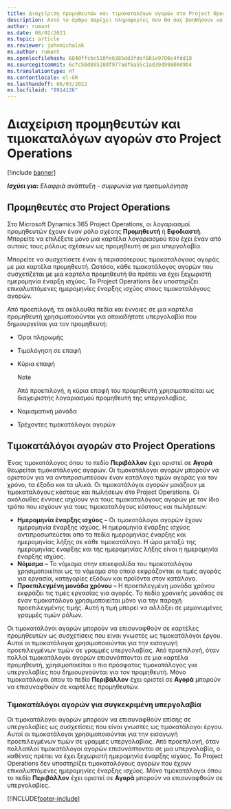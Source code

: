 ```yaml
---
title: Διαχείριση προμηθευτών και τιμοκαταλόγων αγορών στο Project Operations
description: Αυτό το άρθρο παρέχει πληροφορίες που θα σας βοηθήσουν να δημιουργήσετε και να διατηρήσετε δεδομένα προμηθευτών και τιμοκαταλόγους αγοράς για υπεργολαβία.
author: rumant
ms.date: 08/02/2021
ms.topic: article
ms.reviewer: johnmichalak
ms.author: rumant
ms.openlocfilehash: 6840ffcbc510fe6385dd3fdaf881e9700c4fdd18
ms.sourcegitcommit: 6cfc50d89528df977a8f6a55c1ad39d99800d9b4
ms.translationtype: HT
ms.contentlocale: el-GR
ms.lasthandoff: 06/03/2022
ms.locfileid: "8914126"
---
```

# <a name="vendor-and-purchase-price-list-management-in-project-operations"></a>Διαχείριση προμηθευτών και τιμοκαταλόγων αγορών στο Project Operations

[!include [banner](../../includes/dataverse-preview.md)]

_**Ισχύει για:** Ελαφριά ανάπτυξη - συμφωνία για προτιμολόγηση_

## <a name="vendors-in-project-operations"></a>Προμηθευτές στο Project Operations

Στο Microsoft Dynamics 365 Project Operations, οι λογαριασμοί προμηθευτών έχουν έναν ρόλο σχέσης **Προμηθευτή** ή **Εφοδιαστή**. Μπορείτε να επιλέξετε μόνο μια καρτέλα λογαριασμού που έχει έναν από αυτούς τους ρόλους σχέσεων ως προμηθευτή σε μια υπεργολαβία.

Μπορείτε να συσχετίσετε έναν ή περισσότερους τιμοκαταλόγους αγοράς με μια καρτέλα προμηθευτή. Ωστόσο, κάθε τιμοκατάλογος αγορών που συσχετίζεται με μια καρτέλα προμηθευτή θα πρέπει να έχει ξεχωριστή ημερομηνία έναρξη ισχύος. Το Project Operations δεν υποστηρίζει επικαλυπτόμενες ημερομηνίες έναρξης ισχύος στους τιμοκαταλόγους αγορών.

Από προεπιλογή, τα ακόλουθα πεδία και έννοιες σε μια καρτέλα προμηθευτή χρησιμοποιούνται για οποιαδήποτε υπεργολαβία που δημιουργείται για τον προμηθευτή:

- Όροι πληρωμής
- Τιμολόγηση σε επαφή
- Κύρια επαφή

    > [!NOTE]
    > Από προεπιλογή, η κύρια επαφή του προμηθευτή χρησιμοποιείται ως διαχειριστής λογαριασμού προμηθευτή της υπεργολαβίας.

- Νομισματική μονάδα
- Τρέχοντες τιμοκατάλογοι αγορών

## <a name="purchase-price-lists-in-project-operations"></a>Τιμοκατάλόγοι αγορών στο Project Operations

Ένας τιμοκατάλογος όπου το πεδίο **Περιβάλλον** έχει οριστεί σε **Αγορά** θεωρείται τιμοκατάλογος αγορών. Οι τιμοκατάλογοι αγορών μπορούν να οριστούν για να αντιπροσωπεύουν έναν κατάλογο τιμών αγοράς για τον χρόνο, τα έξοδα και τα υλικά. Οι τιμοκατάλόγοι αγορών μοιάζουν με τιμοκαταλόγους κόστους και πωλήσεων στο Project Operations. Οι ακόλουθες έννοιες ισχύουν για τους τιμοκαταλόγους αγορών με τον ίδιο τρόπο που ισχύουν για τους τιμοκαταλόγους κόστους και πωλήσεων:

- **Ημερομηνία έναρξης ισχύος** – Οι τιμοκατάλογοι αγορών έχουν ημερομηνία έναρξης ισχύος. Η ημερομηνία έναρξης ισχύος αντιπροσωπεύεται από τα πεδία ημερομηνίας έναρξης και ημερομηνίας λήξης σε κάθε τιμοκατάλογο. Η ώρα μεταξύ της ημερομηνίας έναρξης και της ημερομηνίας λήξης είναι η ημερομηνία έναρξης ισχύος.
- **Νόμισμα** – Το νόμισμα στην επικεφαλίδα του τιμοκαταλόγου χρησιμοποιείται ως το νόμισμα στο οποίο εκφράζονται οι τιμές αγοράς για εργασία, κατηγορίες εξόδων και προϊόντα στον κατάλογο.
- **Προεπιλεγμένη μονάδα χρόνου** – Η προεπιλεγμένη μονάδα χρόνου εκφράζει τις τιμές εργασίας για αγορές. Το πεδίο χρονικής μονάδας σε έναν τιμοκατάλογο χρησιμοποιείται μόνο για την παροχή προεπιλεγμένης τιμής. Αυτή η τιμή μπορεί να αλλάξει σε μεμονωμένες γραμμές τιμών ρόλων.

Οι τιμοκατάλόγοι αγορών μπορούν να επισυναφθούν σε καρτέλες προμηθευτών ως συσχετίσεις που είναι γνωστές ως τιμοκατάλόγοι έργου. Αυτοί οι τιμοκατάλογοι χρησιμοποιούνται για την εισαγωγή προεπιλεγμένων τιμών σε γραμμές υπεργολαβίας. Από προεπιλογή, όταν πολλοί τιμοκατάλογοι αγορών επισυνάπτονται σε μια καρτέλα προμηθευτή, χρησιμοποιείται ο πιο πρόσφατος τιμοκατάλογος για υπεργολαβίες που δημιουργούνται για τον προμηθευτή. Μόνο τιμοκατάλογοι όπου το πεδίο **Περιβάλλον** έχει οριστεί σε **Αγορά** μπορούν να επισυναφθούν σε καρτέλες προμηθευτών.

### <a name="subcontract-specific-purchase-price-lists"></a>Τιμοκατάλόγοι αγορών για συγκεκριμένη υπεργολαβία

Οι τιμοκατάλογοι αγορών μπορούν να επισυναφθούν επίσης σε υπεργολαβίες ως συσχετίσεις που είναι γνωστές ως τιμοκατάλογοι έργου. Αυτοί οι τιμοκατάλογοι χρησιμοποιούνται για την εισαγωγή προεπιλεγμένων τιμών σε γραμμές υπεργολαβίας. Από προεπιλογή, όταν πολλαπλοί τιμοκατάλογοι αγορών επισυνάπτονται σε μια υπεργολαβία, ο καθένας πρέπει να έχει ξεχωριστή ημερομηνία έναρξης ισχύος. Το Project Operations δεν υποστηρίζει τιμοκαταλόγους αγορών που έχουν επικαλυπτόμενες ημερομηνίες έναρξης ισχύος. Μόνο τιμοκατάλογοι όπου το πεδίο **Περιβάλλον** έχει οριστεί σε **Αγορά** μπορούν να επισυναφθούν σε υπεργολαβίες.

[!INCLUDE[footer-include](../../includes/footer-banner.md)]
